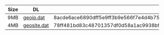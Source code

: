 |    Size   |     DL  | sha512sum |
|  ---  |  ---  |  ---  |
| 9MB | [geoip.dat](https://cdn.jsdelivr.net/gh/googleians/Rules@main/geoip.dat) | 8acde6ace6890dff5e9ff3b9e566f7e4d4b753394ff993a983656e922eaa9fda94ac32649f9071c9f8a5c5469908bbb1b1f0b4f340f3b69b649bc7838e64b684 |
| 4MB | [geosite.dat](https://cdn.jsdelivr.net/gh/googleians/Rules@main/geosite.dat) | 78ff481bd83c48701357df0d58a1ac9938bf20c9416235d82fe0ba738e5562031a072e15684aded00cd1f4b3c618c9585da47345fbbbfc34f5c5e1727888e47a |
